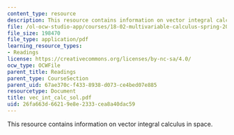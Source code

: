 ```yaml
---
content_type: resource
description: This resource contains information on vector integral calculus in space.
file: /ol-ocw-studio-app/courses/18-02-multivariable-calculus-spring-2006/26fa663d66219e8e2333cea8a40dac59_vec_int_calc_sol.pdf
file_size: 198470
file_type: application/pdf
learning_resource_types:
- Readings
license: https://creativecommons.org/licenses/by-nc-sa/4.0/
ocw_type: OCWFile
parent_title: Readings
parent_type: CourseSection
parent_uid: 67ae370c-f433-8938-d073-ce4bed07e885
resourcetype: Document
title: vec_int_calc_sol.pdf
uid: 26fa663d-6621-9e8e-2333-cea8a40dac59
---
```

This resource contains information on vector integral calculus in space.